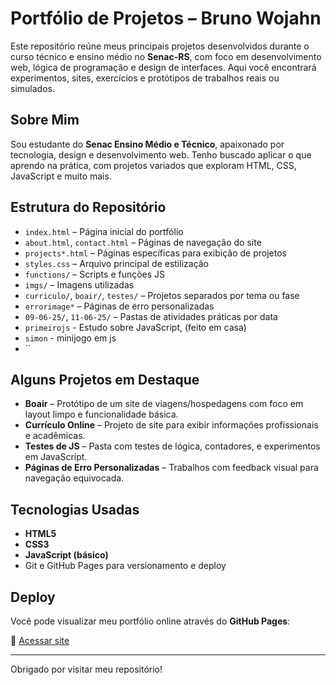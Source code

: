 # Portfólio de Projetos – Bruno Wojahn

Este repositório reúne meus principais projetos desenvolvidos durante o curso técnico e ensino médio no **Senac-RS**, com foco em desenvolvimento web, lógica de programação e design de interfaces. Aqui você encontrará experimentos, sites, exercícios e protótipos de trabalhos reais ou simulados.

##  Sobre Mim

Sou estudante do **Senac Ensino Médio e Técnico**, apaixonado por tecnologia, design e desenvolvimento web. Tenho buscado aplicar o que aprendo na prática, com projetos variados que exploram HTML, CSS, JavaScript e muito mais.

##  Estrutura do Repositório

- `index.html` – Página inicial do portfólio
- `about.html`, `contact.html` – Páginas de navegação do site
- `projects*.html` – Páginas específicas para exibição de projetos
- `styles.css` – Arquivo principal de estilização
- `functions/` – Scripts e funções JS
- `imgs/` – Imagens utilizadas
- `curriculo/`, `boair/`, `testes/` – Projetos separados por tema ou fase
- `errorimage*` – Páginas de erro personalizadas
- `09-06-25/`, `11-06-25/` – Pastas de atividades práticas por data
- `primeirojs` - Estudo sobre JavaScript, (feito em casa)
- `simon` - minijogo em js
- ``

##  Alguns Projetos em Destaque

- **Boair** – Protótipo de um site de viagens/hospedagens com foco em layout limpo e funcionalidade básica.
- **Currículo Online** – Projeto de site para exibir informações profissionais e acadêmicas.
- **Testes de JS** – Pasta com testes de lógica, contadores, e experimentos em JavaScript.
- **Páginas de Erro Personalizadas** – Trabalhos com feedback visual para navegação equivocada.

##  Tecnologias Usadas

- **HTML5**
- **CSS3**
- **JavaScript (básico)**
- Git e GitHub Pages para versionamento e deploy

##  Deploy

Você pode visualizar meu portfólio online através do **GitHub Pages**:

🔗 [Acessar site](https://senacscsrs.github.io/BrunoW/)

---

Obrigado por visitar meu repositório! 

